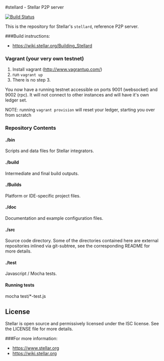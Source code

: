 #stellard - Stellar P2P server

[![Build Status](https://travis-ci.org/stellar/stellard.svg?branch=master)](https://travis-ci.org/stellar/stellard)

This is the repository for Stellar's `stellard`, reference P2P server.

###Build instructions:
* https://wiki.stellar.org/Building_Stellard

### Vagrant (your very own testnet)

1.  Install vagrant (http://www.vagrantup.com/)
2.  run `vagrant up`
3.  There is no step 3.

You now have a running testnet accessible on ports 9001 (websocket) and 9002 (rpc).  It will not connect to other instances and will have it's own ledger set.

NOTE: running `vagrant provision` will reset your ledger, starting you over from scratch

### Repository Contents

#### ./bin
Scripts and data files for Stellar integrators.

#### ./build
Intermediate and final build outputs.

#### ./Builds
Platform or IDE-specific project files.

#### ./doc
Documentation and example configuration files.

#### ./src
Source code directory. Some of the directories contained here are
external repositories inlined via git-subtree, see the corresponding
README for more details.

#### ./test
Javascript / Mocha tests.

#### Running tests
mocha test/*-test.js


## License
Stellar is open source and permissively licensed under the ISC license. See the
LICENSE file for more details.

###For more information:
* https://www.stellar.org
* https://wiki.stellar.org
